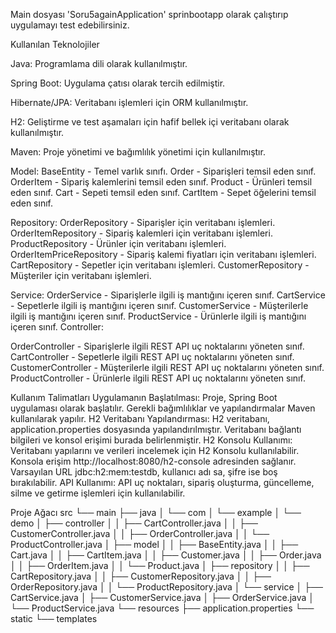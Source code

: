 
Main dosyası 'Soru5againApplication' sprinbootapp olarak çalıştırıp uygulamayı test edebilirsiniz.

Kullanılan Teknolojiler

Java: Programlama dili olarak kullanılmıştır.

Spring Boot: Uygulama çatısı olarak tercih edilmiştir.

Hibernate/JPA: Veritabanı işlemleri için ORM kullanılmıştır.

H2: Geliştirme ve test aşamaları için hafif bellek içi veritabanı olarak kullanılmıştır.

Maven: Proje yönetimi ve bağımlılık yönetimi için kullanılmıştır.

Model:
BaseEntity - Temel varlık sınıfı.
Order - Siparişleri temsil eden sınıf.
OrderItem - Sipariş kalemlerini temsil eden sınıf.
Product - Ürünleri temsil eden sınıf.
Cart - Sepeti temsil eden sınıf.
CartItem - Sepet öğelerini temsil eden sınıf.

Repository:
OrderRepository - Siparişler için veritabanı işlemleri.
OrderItemRepository - Sipariş kalemleri için veritabanı işlemleri.
ProductRepository - Ürünler için veritabanı işlemleri.
OrderItemPriceRepository - Sipariş kalemi fiyatları için veritabanı işlemleri.
CartRepository - Sepetler için veritabanı işlemleri.
CustomerRepository - Müşteriler için veritabanı işlemleri.

Service:
OrderService - Siparişlerle ilgili iş mantığını içeren sınıf.
CartService - Sepetlerle ilgili iş mantığını içeren sınıf.
CustomerService - Müşterilerle ilgili iş mantığını içeren sınıf.
ProductService - Ürünlerle ilgili iş mantığını içeren sınıf.
Controller:

OrderController - Siparişlerle ilgili REST API uç noktalarını yöneten sınıf.
CartController - Sepetlerle ilgili REST API uç noktalarını yöneten sınıf.
CustomerController - Müşterilerle ilgili REST API uç noktalarını yöneten sınıf.
ProductController - Ürünlerle ilgili REST API uç noktalarını yöneten sınıf.

Kullanım Talimatları
Uygulamanın Başlatılması: Proje, Spring Boot uygulaması olarak başlatılır. Gerekli bağımlılıklar ve yapılandırmalar Maven kullanılarak yapılır.
H2 Veritabanı Yapılandırması: H2 veritabanı, application.properties dosyasında yapılandırılmıştır. Veritabanı bağlantı bilgileri ve konsol erişimi burada belirlenmiştir.
H2 Konsolu Kullanımı: Veritabanı yapılarını ve verileri incelemek için H2 Konsolu kullanılabilir. Konsola erişim http://localhost:8080/h2-console adresinden sağlanır. Varsayılan URL jdbc:h2:mem:testdb, kullanıcı adı sa, şifre ise boş bırakılabilir.
API Kullanımı: API uç noktaları, sipariş oluşturma, güncelleme, silme ve getirme işlemleri için kullanılabilir.



Proje Ağacı
src
└── main
    ├── java
    │   └── com
    │       └── example
    │           └── demo
    │               ├── controller
    │               │   ├── CartController.java
    │               │   ├── CustomerController.java
    │               │   ├── OrderController.java
    │               │   └── ProductController.java
    │               ├── model
    │               │   ├── BaseEntity.java
    │               │   ├── Cart.java
    │               │   ├── CartItem.java
    │               │   ├── Customer.java
    │               │   ├── Order.java
    │               │   ├── OrderItem.java
    │               │   └── Product.java
    │               ├── repository
    │               │   ├── CartRepository.java
    │               │   ├── CustomerRepository.java
    │               │   ├── OrderRepository.java
    │               │   └── ProductRepository.java
    │               └── service
    │                   ├── CartService.java
    │                   ├── CustomerService.java
    │                   ├── OrderService.java
    │                   └── ProductService.java
    └── resources
        ├── application.properties
        └── static
        └── templates

        
